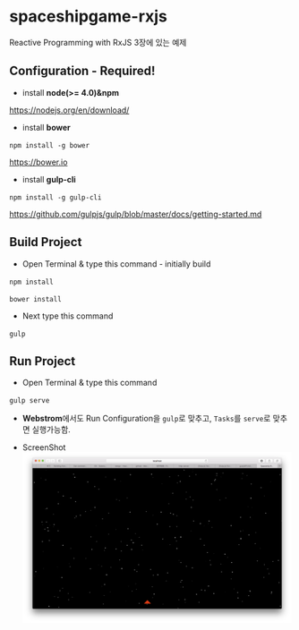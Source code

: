# spaceshipgame-rxjs

Reactive Programming with RxJS
3장에 있는 예제

## Configuration - **Required!**
- install **node(>= 4.0)&npm**

https://nodejs.org/en/download/

- install **bower**

`npm install -g bower`

https://bower.io

- install **gulp-cli**

`npm install -g gulp-cli`

https://github.com/gulpjs/gulp/blob/master/docs/getting-started.md


## Build Project

- Open Terminal & type this command - initially build

`npm install`

`bower install`

- Next type this command

`gulp`

## Run Project

- Open Terminal & type this command

`gulp serve`

- **Webstrom**에서도 Run Configuration을 `gulp`로 맞추고, `Tasks`를 `serve`로 맞추면 실행가능함.

 
- ScreenShot
![스크린샷](screenshot.png)
  
  
